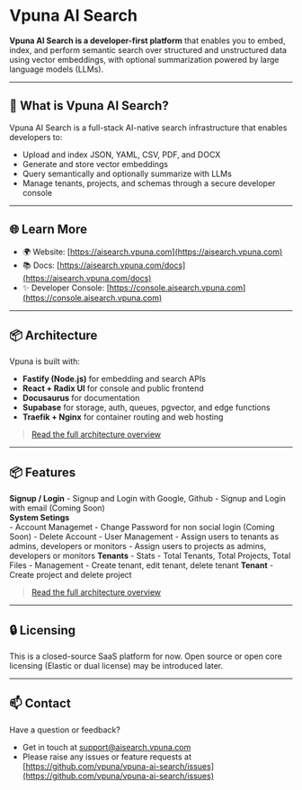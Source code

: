 # Vpuna AI Search

**Vpuna AI Search is a developer-first platform** that enables you to embed, index, and perform semantic search over structured and unstructured data using vector embeddings, with optional summarization powered by large language models (LLMs).

---

## 🚀 What is Vpuna AI Search?

Vpuna AI Search is a full-stack AI-native search infrastructure that enables developers to:

- Upload and index JSON, YAML, CSV, PDF, and DOCX
- Generate and store vector embeddings
- Query semantically and optionally summarize with LLMs
- Manage tenants, projects, and schemas through a secure developer console

---

## 🌐 Learn More

- 🌍 Website: [https://aisearch.vpuna.com](https://aisearch.vpuna.com)
- 📚 Docs: [https://aisearch.vpuna.com/docs](https://aisearch.vpuna.com/docs)
- ✨ Developer Console: [https://console.aisearch.vpuna.com](https://console.aisearch.vpuna.com)

---

## 📦 Architecture

Vpuna is built with:

- **Fastify (Node.js)** for embedding and search APIs
- **React + Radix UI** for console and public frontend
- **Docusaurus** for documentation
- **Supabase** for storage, auth, queues, pgvector, and edge functions
- **Traefik + Nginx** for container routing and web hosting

> [Read the full architecture overview](https://aisearch.vpuna.com/docs/architecture)

---

## 📦 Features

**Signup / Login**
    - Signup and Login with Google, Github
    - Signup and Login with email (Coming Soon)   
**System Setings**  
    - Account Managemet
        - Change Password for non social login (Coming Soon)
        - Delete Account
    - User Management
        - Assign users to tenants as admins, developers or monitors
        - Assign users to projects as admins, developers or monitors
**Tenants**
    - Stats
        - Total Tenants, Total Projects, Total Files
    - Management
        - Create tenant, edit tenant, delete tenant
**Tenant**
    - Create project and delete project
    

> [Read the full architecture overview](https://aisearch.vpuna.com/docs/architecture)

---

## 🔒 Licensing

This is a closed-source SaaS platform for now. Open source or open core licensing (Elastic or dual license) may be introduced later.

---

## 📫 Contact

Have a question or feedback?  
- Get in touch at [support@aisearch.vpuna.com](mailto:support@aisearch.vpuna.com)
- Please raise any issues or feature requests at [https://github.com/vpuna/vpuna-ai-search/issues](https://github.com/vpuna/vpuna-ai-search/issues)

